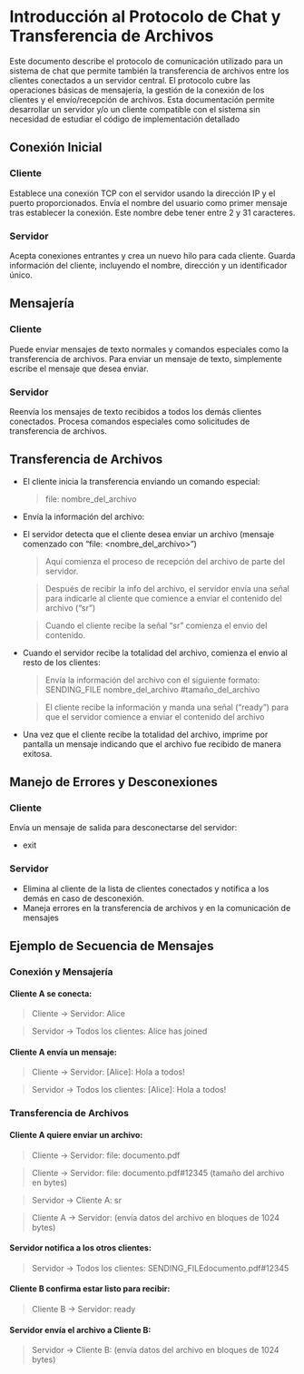 # Introducción al Protocolo de Chat y Transferencia de Archivos

Este documento describe el protocolo de comunicación utilizado para un sistema de chat que permite también la transferencia de archivos entre los clientes conectados a un servidor central. El protocolo cubre las operaciones básicas de mensajería, la gestión de la conexión de los clientes y el envío/recepción de archivos. Esta documentación permite desarrollar un servidor y/o un cliente compatible con el sistema sin necesidad de estudiar el código de implementación detallado

## Conexión Inicial

### Cliente

Establece una conexión TCP con el servidor usando la dirección IP y el puerto proporcionados.
Envía el nombre del usuario como primer mensaje tras establecer la conexión. Este nombre debe tener entre 2 y 31 caracteres.

### Servidor

Acepta conexiones entrantes y crea un nuevo hilo para cada cliente.
Guarda información del cliente, incluyendo el nombre, dirección y un identificador único.

## Mensajería

### Cliente

Puede enviar mensajes de texto normales y comandos especiales como la transferencia de archivos.
Para enviar un mensaje de texto, simplemente escribe el mensaje que desea enviar.

### Servidor

Reenvía los mensajes de texto recibidos a todos los demás clientes conectados.
Procesa comandos especiales como solicitudes de transferencia de archivos.

## Transferencia de Archivos

- El cliente inicia la transferencia enviando un comando especial:

  > file: nombre_del_archivo

- Envía la información del archivo:
- El servidor detecta que el cliente desea enviar un archivo (mensaje comenzado con “file: <nombre_del_archivo>”)

  > Aquí comienza el proceso de recepción del archivo de parte del servidor.

  > Después de recibir la info del archivo, el servidor envía una señal para indicarle al cliente que comience a enviar el contenido del archivo (“sr”)

  > Cuando el cliente recibe la señal “sr” comienza el envio del contenido.

- Cuando el servidor recibe la totalidad del archivo, comienza el envio al resto de los clientes:

  > Envía la información del archivo con el siguiente formato: SENDING_FILE nombre_del_archivo #tamaño_del_archivo

  > El cliente recibe la información y manda una señal (“ready”) para que el servidor comience a enviar el contenido del archivo

- Una vez que el cliente recibe la totalidad del archivo, imprime por pantalla un mensaje indicando que el archivo fue recibido de manera exitosa.

## Manejo de Errores y Desconexiones

### Cliente

Envía un mensaje de salida para desconectarse del servidor:

- exit

### Servidor

- Elimina al cliente de la lista de clientes conectados y notifica a los demás en caso de desconexión.
- Maneja errores en la transferencia de archivos y en la comunicación de mensajes

## Ejemplo de Secuencia de Mensajes

### Conexión y Mensajería

#### Cliente A se conecta:

> Cliente → Servidor: Alice

> Servidor → Todos los clientes: Alice has joined

#### Cliente A envía un mensaje:

> Cliente → Servidor: [Alice]: Hola a todos!

> Servidor → Todos los clientes: [Alice]: Hola a todos!

### Transferencia de Archivos

#### Cliente A quiere enviar un archivo:

> Cliente → Servidor: file: documento.pdf

> Cliente → Servidor: file: documento.pdf#12345 (tamaño del archivo en bytes)

> Servidor → Cliente A: sr

> Cliente A → Servidor: (envía datos del archivo en bloques de 1024 bytes)

#### Servidor notifica a los otros clientes:

> Servidor → Todos los clientes: SENDING_FILEdocumento.pdf#12345

#### Cliente B confirma estar listo para recibir:

> Cliente B → Servidor: ready

#### Servidor envía el archivo a Cliente B:

> Servidor → Cliente B: (envía datos del archivo en bloques de 1024 bytes)
